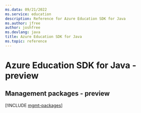 ```yaml
---
ms.data: 09/21/2022
ms.service: education
description: Reference for Azure Education SDK for Java
ms.author: jfree
author: joshfree
ms.devlang: java
title: Azure Education SDK for Java
ms.topic: reference
---
```

# Azure Education SDK for Java - preview

## Management packages - preview
[!INCLUDE [mgmt-packages](education-mgmt-index.md)]